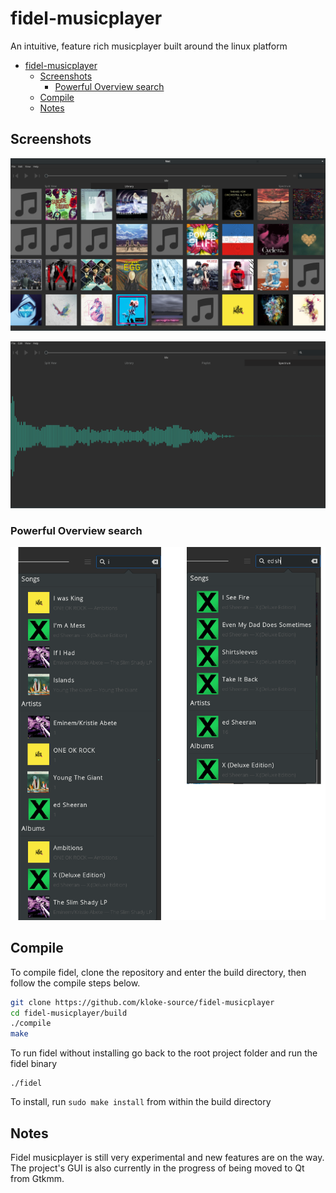 # fidel-musicplayer
An intuitive, feature rich musicplayer built around the linux platform

   * [fidel-musicplayer](#fidel-musicplayer)
      * [Screenshots](#screenshots)
         * [Powerful Overview search](#powerful-overview-search)
      * [Compile](#compile)
      * [Notes](#notes)


## Screenshots

[![Library View](https://github.com/kloke-source/fidel-musicplayer/blob/master/Screenshots/fidel-library-view.png)](#Screenshots)

[![Spectrum View](https://github.com/kloke-source/fidel-musicplayer/blob/master/Screenshots/fidel-spectrum-visualizer.png)](#Screenshots)

### Powerful Overview search

[![Popover Search View](https://github.com/kloke-source/fidel-musicplayer/blob/master/Screenshots/fidel-popover-search-3.png)](#Screenshots)

## Compile

To compile fidel, clone the repository and enter the build directory, then follow the compile steps below.

```bash
git clone https://github.com/kloke-source/fidel-musicplayer
cd fidel-musicplayer/build
./compile
make
```

To run fidel without installing go back to the root project folder and run the fidel binary 

```
./fidel
```

To install, run `sudo make install` from within the build directory

## Notes

Fidel musicplayer is still very experimental and new features are on the way. The project's GUI is also currently in the progress of being moved to Qt from Gtkmm.
